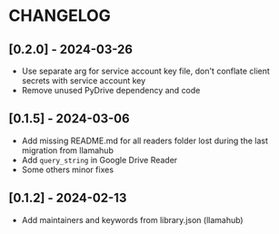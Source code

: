 # CHANGELOG

## [0.2.0] - 2024-03-26

- Use separate arg for service account key file, don't conflate client secrets with service account key
- Remove unused PyDrive dependency and code

## [0.1.5] - 2024-03-06

- Add missing README.md for all readers folder lost during the last migration from llamahub
- Add `query_string` in Google Drive Reader
- Some others minor fixes

## [0.1.2] - 2024-02-13

- Add maintainers and keywords from library.json (llamahub)
